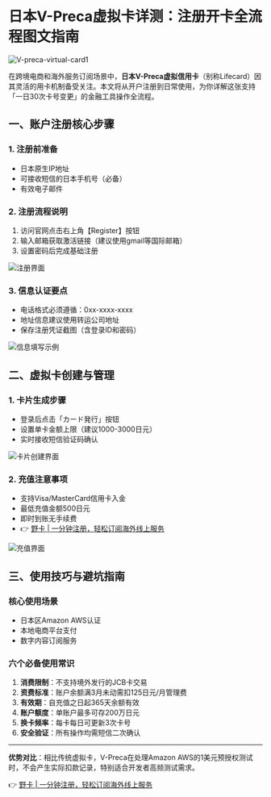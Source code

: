 # 日本V-Preca虚拟卡详测：注册开卡全流程图文指南

![V-preca-virtual-card1](https://bbtdd.com/wp-content/uploads/img/416945867922.webp)

在跨境电商和海外服务订阅场景中，**日本V-Preca虚拟信用卡**（别称Lifecard）因其灵活的用卡机制备受关注。本文将从开户注册到日常使用，为你详解这张支持「一日30次卡号变更」的金融工具操作全流程。

## 一、账户注册核心步骤
### 1. 注册前准备
- 日本原生IP地址
- 可接收短信的日本手机号（必备）
- 有效电子邮件

### 2. 注册流程说明
1. 访问官网点击右上角【Register】按钮
2. 输入邮箱获取激活链接（建议使用gmail等国际邮箱）
3. 设置密码后完成基础注册

![注册界面](https://bbtdd.com/wp-content/uploads/img/2037829690.webp)

### 3. 信息认证要点
- 电话格式必须遵循：0xx-xxxx-xxxx
- 地址信息建议使用转运公司地址
- 保存注册凭证截图（含登录ID和密码）

![信息填写示例](https://bbtdd.com/wp-content/uploads/img/151985668947.webp)


## 二、虚拟卡创建与管理
### 1. 卡片生成步骤
- 登录后点击「カード発行」按钮
- 设置单卡金额上限（建议1000-3000日元）
- 实时接收短信验证码确认

![卡片创建界面](https://bbtdd.com/wp-content/uploads/img/193533074.webp)

### 2. 充值注意事项
- 支持Visa/MasterCard信用卡入金
- 最低充值金额500日元
- 即时到账无手续费
- 👉 [野卡 | 一分钟注册，轻松订阅海外线上服务](https://bbtdd.com/yeka)

![充值界面](https://bbtdd.com/wp-content/uploads/img/391666517269.webp)

## 三、使用技巧与避坑指南
### 核心使用场景
- 日本区Amazon AWS认证
- 本地电商平台支付
- 数字内容订阅服务

### 六个必备使用常识
1. **消费限制**：不支持境外发行的JCB卡交易
2. **资费标准**：账户余额满3月未动需扣125日元/月管理费
3. **有效期**：自充值之日起365天余额有效
4. **账户额度**：单账户最多可存200万日元
5. **换卡频率**：每卡每日可更新3次卡号
6. **安全验证**：所有操作均需短信二次确认

---

**优势对比**：相比传统虚拟卡，V-Preca在处理Amazon AWS的1美元预授权测试时，不会产生实际扣款记录，特别适合开发者高频测试需求。

👉 [野卡 | 一分钟注册，轻松订阅海外线上服务](https://bbtdd.com/yeka)